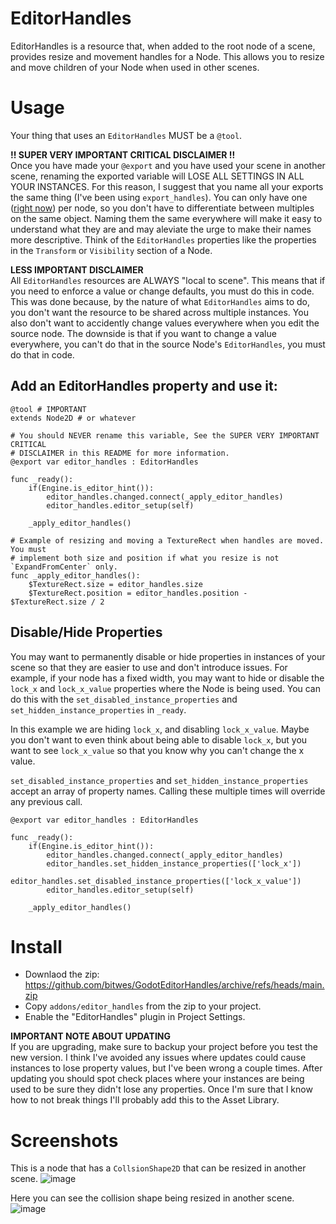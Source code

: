 # EditorHandles
EditorHandles is a resource that, when added to the root node of a scene, provides resize and movement handles for a Node.  This allows you to resize and move children of your Node when used in other scenes.

# Usage
Your thing that uses an `EditorHandles` MUST be a `@tool`.

__!! SUPER VERY IMPORTANT CRITICAL DISCLAIMER !!__<br>
Once you have made your `@export` and you have used your scene in another scene, renaming the exported variable will LOSE ALL SETTINGS IN ALL YOUR INSTANCES.  For this reason, I suggest that you name all your exports the same thing (I've been using `export_handles`).  You can only have one ([right now](#19)) per node, so you don't have to differentiate between multiples on the same object.  Naming them the same everywhere will make it easy to understand what they are and may aleviate the urge to make their names more descriptive.  Think of the `EditorHandles` properties like the properties in the `Transform` or `Visibility` section of a Node.

__LESS IMPORTANT DISCLAIMER__<br>
All `EditorHandles` resources are ALWAYS "local to scene".  This means that if you need to enforce a value or change defaults, you must do this in code.  This was done because, by the nature of what `EditorHandles` aims to do, you don't want the resource to be shared across multiple instances.  You also don't want to accidently change values everywhere when you edit the source node.  The downside is that if you want to change a value everywhere, you can't do that in the source Node's `EditorHandles`, you must do that in code.

## Add an EditorHandles property and use it:
```
@tool # IMPORTANT
extends Node2D # or whatever

# You should NEVER rename this variable, See the SUPER VERY IMPORTANT CRITICAL
# DISCLAIMER in this README for more information.
@export var editor_handles : EditorHandles

func _ready():
    if(Engine.is_editor_hint()):
        editor_handles.changed.connect(_apply_editor_handles)
        editor_handles.editor_setup(self)

    _apply_editor_handles()

# Example of resizing and moving a TextureRect when handles are moved.  You must
# implement both size and position if what you resize is not `ExpandFromCenter` only.
func _apply_editor_handles():
    $TextureRect.size = editor_handles.size
    $TextureRect.position = editor_handles.position - $TextureRect.size / 2
```

## Disable/Hide Properties
You may want to permanently disable or hide properties in instances of your scene so that they are easier to use and don't introduce issues.  For example, if your node has a fixed width, you may want to hide or disable the `lock_x` and `lock_x_value` properties where the Node is being used.  You can do this with the `set_disabled_instance_properties` and `set_hidden_instance_properties` in `_ready`.

In this example we are hiding `lock_x`, and disabling `lock_x_value`.  Maybe you don't want to even think about being able to disable `lock_x`, but you want to see `lock_x_value` so that you know why you can't change the x value.

`set_disabled_instance_properties` and `set_hidden_instance_properties` accept an array of property names.  Calling these multiple times will override any previous call.
```gdscript
@export var editor_handles : EditorHandles

func _ready():
    if(Engine.is_editor_hint()):
        editor_handles.changed.connect(_apply_editor_handles)
        editor_handles.set_hidden_instance_properties(['lock_x'])
        editor_handles.set_disabled_instance_properties(['lock_x_value'])
        editor_handles.editor_setup(self)

    _apply_editor_handles()

```

# Install
* Downlaod the zip:  https://github.com/bitwes/GodotEditorHandles/archive/refs/heads/main.zip
* Copy `addons/editor_handles` from the zip to your project.
* Enable the "EditorHandles" plugin in Project Settings.


__IMPORTANT NOTE ABOUT UPDATING__<br>
If you are upgrading, make sure to backup your project before you test the new version.  I think I've avoided any issues where updates could cause instances to lose property values, but I've been wrong a couple times.  After updating you should spot check places where your instances are being used to be sure they didn't lose any properties.  Once I'm sure that I know how to not break things I'll probably add this to the Asset Library.

# Screenshots
This is a node that has a `CollsionShape2D` that can be resized in another scene.
![image](https://github.com/user-attachments/assets/895c6df6-c750-43d3-b5db-1409f121cc09)

Here you can see the collision shape being resized in another scene.
![image](https://github.com/user-attachments/assets/9f1c1cc7-3e04-48b1-b835-0d9dcf966e6c)



